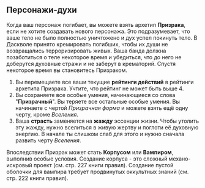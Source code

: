 ## Персонажи-духи

Когда ваш персонаж погибает, вы можете взять архетип **Призрака**, если не хотите создавать нового персонажа. Это подразумевает, что ваше тело не было полностью уничтожено и дух успел покинуть тело. В Даскволе принято кремировать погибших, чтобы их души не возвращались терроризировать живых. Ваша банда должна позаботиться о теле некоторое время и убедиться, что до него не доберутся духовные стражи и не заберут в крематорий. Спустя некоторое время вы становитесь Призраком.

1. Вы перемещаете все ваши текущие **рейтинги действий** в рейтинги архетипа Призрака. Учтите, что рейтинг не может быть выше 4.
2. Вы сохраняете все особые умения, начинающиеся со слова "**Призрачный**". Вы теряете все остальные особые умения. Вы начинаете с чертой _Призрачная форма_ и можете взять ещё одну черту, кроме _Вселения_.
3. Ваша **страсть** заменяется на **жажду** эссенции жизни. Чтобы утолить эту жажду, нужно вселиться в живую жертву и поглоти её духовную энергию. В начале ты слишком слаб для этого и нужно сначала развить черту _Вселения_.

Впоследствии Призрак может стать **Корпусом** или **Вампиром**, выполнив особые условия. Создание корпуса - это сложный механо-искровый проект (см. стр. 227 книги правил). Создание пустой оболочки для вампира требует продвинутых оккультных знаний (см. стр. 222 книги правил).
